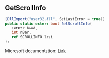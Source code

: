 ## GetScrollInfo

```csharp
[DllImport("user32.dll", SetLastError = true)]
public static extern bool GetScrollInfo(
   IntPtr hwnd,
   int nBar,
   ref SCROLLINFO lpsi
);
```

Microsoft documentation: [Link](https://docs.microsoft.com/en-us/windows/win32/api/winuser/nf-winuser-getscrollinfo)
